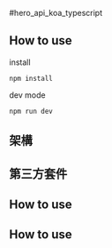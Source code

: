 
#hero_api_koa_typescript

## How to use

install 

```
npm install
```


dev mode 

```
npm run dev
```

## 架構

## 第三方套件

## How to use
## How to use
